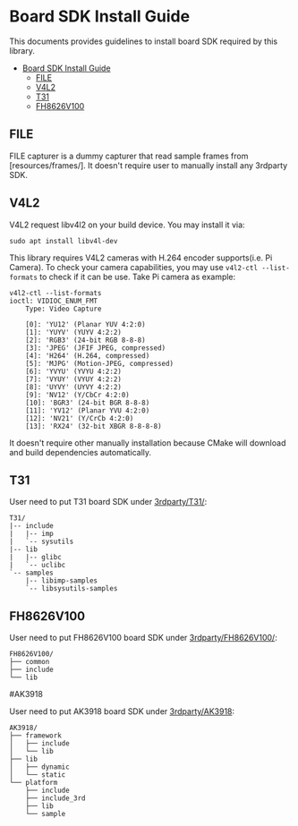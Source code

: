 # Board SDK Install Guide

This documents provides guidelines to install board SDK required by this library.

- [Board SDK Install Guide](#board-sdk-install-guide)
	- [FILE](#file)
	- [V4L2](#v4l2)
	- [T31](#t31)
	- [FH8626V100](#fh8626v100)

## FILE

FILE capturer is a dummy capturer that read sample frames from [resources/frames/]. It doesn't require user to manually install any 3rdparty SDK.

## V4L2

V4L2 request libv4l2 on your build device. You may install it via:

```
sudo apt install libv4l-dev
```

This library requires V4L2 cameras with H.264 encoder supports(i.e. Pi Camera). To check your camera capabilities, you may use `v4l2-ctl --list-formats` to check if it can be use. Take Pi camera as example:

```
v4l2-ctl --list-formats
ioctl: VIDIOC_ENUM_FMT
	Type: Video Capture

	[0]: 'YU12' (Planar YUV 4:2:0)
	[1]: 'YUYV' (YUYV 4:2:2)
	[2]: 'RGB3' (24-bit RGB 8-8-8)
	[3]: 'JPEG' (JFIF JPEG, compressed)
	[4]: 'H264' (H.264, compressed)
	[5]: 'MJPG' (Motion-JPEG, compressed)
	[6]: 'YVYU' (YVYU 4:2:2)
	[7]: 'VYUY' (VYUY 4:2:2)
	[8]: 'UYVY' (UYVY 4:2:2)
	[9]: 'NV12' (Y/CbCr 4:2:0)
	[10]: 'BGR3' (24-bit BGR 8-8-8)
	[11]: 'YV12' (Planar YVU 4:2:0)
	[12]: 'NV21' (Y/CrCb 4:2:0)
	[13]: 'RX24' (32-bit XBGR 8-8-8-8)
```

It doesn't require other manually installation because CMake will download and build dependencies automatically.

## T31

User need to put T31 board SDK under [3rdparty/T31/](T31/):

```
T31/
|-- include
|   |-- imp
|   `-- sysutils
|-- lib
|   |-- glibc
|   `-- uclibc
`-- samples
    |-- libimp-samples
    `-- libsysutils-samples
```

## FH8626V100

User need to put FH8626V100 board SDK under [3rdparty/FH8626V100/](FH8626V100/):

```
FH8626V100/
├── common
├── include
└── lib
```

#AK3918

User need to put AK3918 board SDK under [3rdparty/AK3918](AK3918/):

```
AK3918/
├── framework
│   ├── include
│   └── lib
├── lib
│   ├── dynamic
│   └── static
└── platform
    ├── include
    ├── include_3rd
    ├── lib
    └── sample
```
